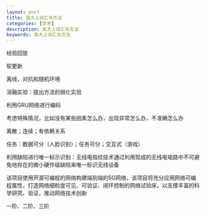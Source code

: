 ```yaml
---
layout: post
title: 高大上词汇与方法
categories: [学术]
description: 高大上词汇与方法
keywords: 高大上词汇与方法
---
```




经验回放

软更新

离线，对抗和随机环境

消融实验：提出方法的弱化实验

利用GRU网络进行编码

考虑特殊情况，比如没有某些因素怎么办，出现异常怎么办，不准确怎么办

离散；连续；有依赖关系

任务：数据可分（人脸识别）；任务可分；交互式（游戏）

利用缺陷进行唯一标示识别：无线电指纹技术通过利用现成的无线电电路中不可避免地存在的微小硬件级缺陷来唯一标识无线设备



该项目使用开源可编程的网络构建端到端的5G网络，该项目将充分应用网络可编程属性，打造网络细粒度可见、可验证、闭环控制的网络试验床，以支撑丰富的科学研究、验证，推动网络技术创新



一阶、二阶、三阶